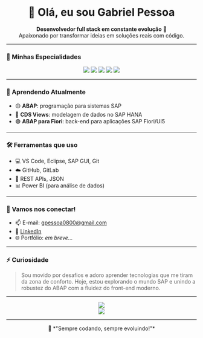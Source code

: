 <h1 align="center">👋 Olá, eu sou Gabriel Pessoa</h1>

<p align="center">
  <b>Desenvolvedor full stack em constante evolução</b> 🚀 <br>
  Apaixonado por transformar ideias em soluções reais com código.
</p>

---

### 🧠 Minhas Especialidades

<div align="center">
  <img src="https://img.shields.io/badge/Python-3670A0?style=for-the-badge&logo=python&logoColor=white" />
  <img src="https://img.shields.io/badge/HTML5-E34F26?style=for-the-badge&logo=html5&logoColor=white" />
  <img src="https://img.shields.io/badge/CSS3-1572B6?style=for-the-badge&logo=css3&logoColor=white" />
  <img src="https://img.shields.io/badge/JavaScript-F7DF1E?style=for-the-badge&logo=javascript&logoColor=black" />
  <img src="https://img.shields.io/badge/Node.js-339933?style=for-the-badge&logo=nodedotjs&logoColor=white" />
</div>

---

### 🌱 Aprendendo Atualmente

- 🟡 **ABAP**: programação para sistemas SAP
- 🔵 **CDS Views**: modelagem de dados no SAP HANA
- 🟣 **ABAP para Fiori**: back-end para aplicações SAP Fiori/UI5

---

### 🛠️ Ferramentas que uso

- 💻 VS Code, Eclipse, SAP GUI, Git
- ☁️ GitHub, GitLab
- 🔗 REST APIs, JSON
- 📊 Power BI (para análise de dados)

---

### 🤝 Vamos nos conectar!

- 📫 E-mail: gpessoa0800@gmail.com  
- 💼 [LinkedIn]([https://www.linkedin.com/in/seu-perfil/](https://www.linkedin.com/in/gabriel-pessoa-5bb78b12a/))  
- 🌐 Portfólio: *em breve...*

---

### ⚡ Curiosidade

> Sou movido por desafios e adoro aprender tecnologias que me tiram da zona de conforto. Hoje, estou explorando o mundo SAP e unindo a robustez do ABAP com a fluidez do front-end moderno.

---

<p align="center">
  <img src="https://github-readme-stats.vercel.app/api?username=Pessoa1998&show_icons=true&theme=radical" />
  <br />
  <img src="https://github-readme-streak-stats.herokuapp.com/?user=Pessoa1998&theme=radical" />
</p>

---

<p align="center">
  🚀 *"Sempre codando, sempre evoluindo!"*
</p>

